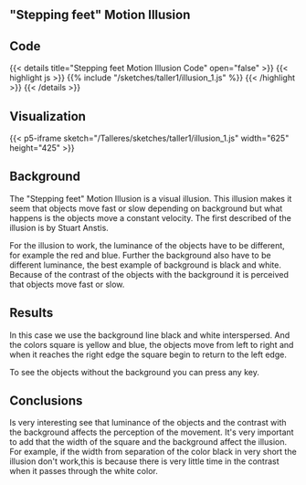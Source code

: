 ## "Stepping feet" Motion Illusion

## Code

{{< details title="Stepping feet Motion Illusion Code" open="false" >}}
{{< highlight js >}}
{{% include "/sketches/taller1/illusion_1.js" %}}
{{< /highlight >}}
{{< /details >}}

## Visualization

{{< p5-iframe sketch="/Talleres/sketches/taller1/illusion_1.js" width="625" height="425" >}}

## Background

The "Stepping feet" Motion Illusion is a visual illusion. This illusion makes it seem that objects move fast or slow depending on background but what happens is the objects move a constant velocity. The first described of the illusion is by Stuart Anstis.

For the illusion to work, the luminance of the objects have to be different, for example the red and blue. Further the background
also have to be different luminance, the best example of background is black and white. Because of the contrast of the objects with the background it is perceived that objects move fast or slow.

## Results

In this case we use the background line black and white interspersed. And the colors square is yellow and blue, the objects move from left to right and when it reaches the right edge the square begin to return to the left edge.

To see the objects without the background you can press any key.

## Conclusions

Is very interesting see that luminance of the objects and the contrast with the background affects the perception of the movement. It's very important to add that the width of the square and the background affect the illusion. For example, if the width from separation of the color black in very short the illusion don't work,this is because there is very little time in the contrast when it passes through the white color.
